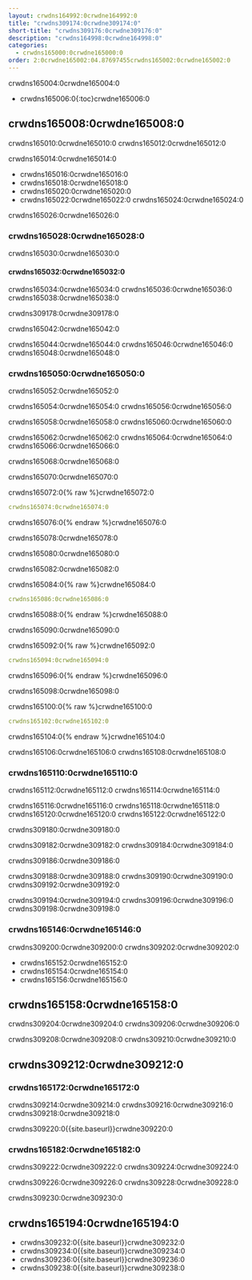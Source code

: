 ```yaml
---
layout: crwdns164992:0crwdne164992:0
title: "crwdns309174:0crwdne309174:0"
short-title: "crwdns309176:0crwdne309176:0"
description: "crwdns164998:0crwdne164998:0"
categories:
  - crwdns165000:0crwdne165000:0
order: 2:0crwdne165002:04.87697455crwdns165002:0crwdne165002:0
---
```


crwdns165004:0crwdne165004:0

- crwdns165006:0{:toc}crwdne165006:0

## crwdns165008:0crwdne165008:0

crwdns165010:0crwdne165010:0 crwdns165012:0crwdne165012:0

crwdns165014:0crwdne165014:0

- crwdns165016:0crwdne165016:0
- crwdns165018:0crwdne165018:0
- crwdns165020:0crwdne165020:0
- crwdns165022:0crwdne165022:0 crwdns165024:0crwdne165024:0

crwdns165026:0crwdne165026:0

### crwdns165028:0crwdne165028:0

crwdns165030:0crwdne165030:0

#### crwdns165032:0crwdne165032:0

crwdns165034:0crwdne165034:0 crwdns165036:0crwdne165036:0 crwdns165038:0crwdne165038:0

crwdns309178:0crwdne309178:0

crwdns165042:0crwdne165042:0

crwdns165044:0crwdne165044:0 crwdns165046:0crwdne165046:0 crwdns165048:0crwdne165048:0

### crwdns165050:0crwdne165050:0

crwdns165052:0crwdne165052:0

crwdns165054:0crwdne165054:0 crwdns165056:0crwdne165056:0

crwdns165058:0crwdne165058:0 crwdns165060:0crwdne165060:0

crwdns165062:0crwdne165062:0 crwdns165064:0crwdne165064:0 crwdns165066:0crwdne165066:0

crwdns165068:0crwdne165068:0

crwdns165070:0crwdne165070:0

crwdns165072:0{% raw %}crwdne165072:0

```yaml
crwdns165074:0crwdne165074:0
```

crwdns165076:0{% endraw %}crwdne165076:0

crwdns165078:0crwdne165078:0

crwdns165080:0crwdne165080:0

crwdns165082:0crwdne165082:0

crwdns165084:0{% raw %}crwdne165084:0

```yaml
crwdns165086:0crwdne165086:0
```

crwdns165088:0{% endraw %}crwdne165088:0

crwdns165090:0crwdne165090:0

crwdns165092:0{% raw %}crwdne165092:0

```yaml
crwdns165094:0crwdne165094:0
```

crwdns165096:0{% endraw %}crwdne165096:0

crwdns165098:0crwdne165098:0

crwdns165100:0{% raw %}crwdne165100:0

```yaml
crwdns165102:0crwdne165102:0
```

crwdns165104:0{% endraw %}crwdne165104:0

crwdns165106:0crwdne165106:0 crwdns165108:0crwdne165108:0

### crwdns165110:0crwdne165110:0

crwdns165112:0crwdne165112:0 crwdns165114:0crwdne165114:0

crwdns165116:0crwdne165116:0 crwdns165118:0crwdne165118:0 crwdns165120:0crwdne165120:0 crwdns165122:0crwdne165122:0

crwdns309180:0crwdne309180:0

crwdns309182:0crwdne309182:0 crwdns309184:0crwdne309184:0

crwdns309186:0crwdne309186:0

crwdns309188:0crwdne309188:0 crwdns309190:0crwdne309190:0 crwdns309192:0crwdne309192:0

crwdns309194:0crwdne309194:0 crwdns309196:0crwdne309196:0 crwdns309198:0crwdne309198:0

### crwdns165146:0crwdne165146:0

crwdns309200:0crwdne309200:0 crwdns309202:0crwdne309202:0

- crwdns165152:0crwdne165152:0
- crwdns165154:0crwdne165154:0
- crwdns165156:0crwdne165156:0

## crwdns165158:0crwdne165158:0

crwdns309204:0crwdne309204:0 crwdns309206:0crwdne309206:0

crwdns309208:0crwdne309208:0 crwdns309210:0crwdne309210:0

## crwdns309212:0crwdne309212:0

### crwdns165172:0crwdne165172:0

crwdns309214:0crwdne309214:0 crwdns309216:0crwdne309216:0 crwdns309218:0crwdne309218:0

crwdns309220:0{{site.baseurl}}crwdne309220:0

### crwdns165182:0crwdne165182:0

crwdns309222:0crwdne309222:0 crwdns309224:0crwdne309224:0

crwdns309226:0crwdne309226:0 crwdns309228:0crwdne309228:0

crwdns309230:0crwdne309230:0

## crwdns165194:0crwdne165194:0

- crwdns309232:0{{site.baseurl}}crwdne309232:0
- crwdns309234:0{{site.baseurl}}crwdne309234:0
- crwdns309236:0{{site.baseurl}}crwdne309236:0
- crwdns309238:0{{site.baseurl}}crwdne309238:0